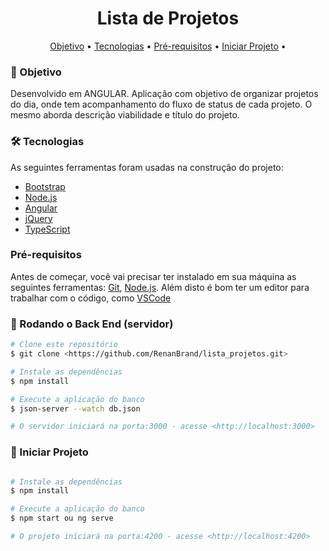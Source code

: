 <h1 align="center">
    <a>Lista de Projetos</a>
</h1>
<p align="center">
 <a href="#objetivo">Objetivo</a> • 
 <a href="#tecnologias">Tecnologias</a> • 
 <a href="#pre-requisitos">Pré-requisitos</a> • 
 <a href="#iniciar-projeto">Iniciar Projeto</a> • 
</p>

### 🚀 Objetivo 

Desenvolvido em ANGULAR. Aplicação com objetivo de organizar projetos do dia, onde tem acompanhamento do fluxo de status de cada projeto. O mesmo aborda descrição viabilidade e título do projeto.

### 🛠 Tecnologias

As seguintes ferramentas foram usadas na construção do projeto:

- [Bootstrap](https://getbootstrap.com)
- [Node.js](https://nodejs.org/en/)
- [Angular](https://angular.io)
- [jQuery](https://jquery.com)
- [TypeScript](https://www.typescriptlang.org/)


### Pré-requisitos

Antes de começar, você vai precisar ter instalado em sua máquina as seguintes ferramentas:
[Git](https://git-scm.com), [Node.js](https://nodejs.org/en/). 
Além disto é bom ter um editor para trabalhar com o código, como [VSCode](https://code.visualstudio.com/)

### 🎲 Rodando o Back End (servidor)

```bash
# Clone este repositório
$ git clone <https://github.com/RenanBrand/lista_projetos.git>

# Instale as dependências
$ npm install

# Execute a aplicação do banco 
$ json-server --watch db.json

# O servidor iniciará na porta:3000 - acesse <http://localhost:3000>
```

### 🚀 Iniciar Projeto

```bash

# Instale as dependências
$ npm install

# Execute a aplicação do banco 
$ npm start ou ng serve

# O projeto iniciará na porta:4200 - acesse <http://localhost:4200>
```
